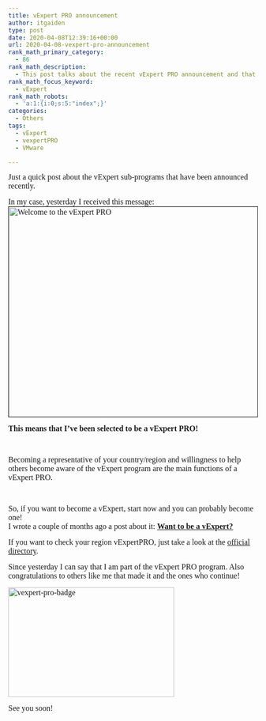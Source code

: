 ```yaml
---
title: vExpert PRO announcement
author: itgaiden
type: post
date: 2020-04-08T12:39:16+00:00
url: 2020-04-08-vexpert-pro-announcement
rank_math_primary_category:
  - 86
rank_math_description:
  - This post talks about the recent vExpert PRO announcement and that the author has been selected for his country.
rank_math_focus_keyword:
  - vExpert
rank_math_robots:
  - 'a:1:{i:0;s:5:"index";}'
categories:
  - Others
tags:
  - vExpert
  - vexpertPRO
  - VMware

---
```

<span style="font-family: Nunito; font-size: 16px;">Just a quick post about the vExpert sub-programs that have been announced recently.<br /> </span>

<span style="font-size: 16px;"><span style="font-family: Nunito;">In my case, yesterday I received this message:</span><span style="font-family: Nunito;"><img loading="lazy" class="alignnone wp-image-1588 size-full" style="border-style: solid; border-width: 1px;" src="/wp-content/uploads/2020/04/Welcome-to-the-vExpert-PRO.png" alt="Welcome to the vExpert PRO" width="809" height="425" srcset="/wp-content/uploads/2020/04/Welcome-to-the-vExpert-PRO.png 809w, /wp-content/uploads/2020/04/Welcome-to-the-vExpert-PRO-300x158.png 300w, /wp-content/uploads/2020/04/Welcome-to-the-vExpert-PRO-768x403.png 768w" sizes="(max-width: 809px) 100vw, 809px" /></span></span>

<span style="font-size: 16px;"><strong><span style="font-family: Nunito;">This means that I&#8217;ve been selected to be a vExpert PRO!</span></strong></span>



&nbsp;

<span style="font-family: Nunito; font-size: 16px;">Becoming a representative of your country/region and willingness to help others become aware of the vExpert program are the main functions of a vExpert PRO.</span>

&nbsp;

<span style="font-size: 16px;"><span style="font-family: Nunito;">So, if you want to become a vExpert, start now and you can probably become one!<br /> </span><span style="font-family: Nunito;">I wrote a couple of months ago a post about it: <a href="http://www.itgaiden.com/being-a-vexpert/"><span style="text-decoration: underline;"><strong>Want to be a vExpert?</strong></span></a></span></span>

<span style="font-family: Nunito; font-size: 16px;">If you want to check your region vExpertPRO, just take a look at the <span style="text-decoration: underline;"><a href="https://vexpert.vmware.com/directory/pro">official directory</a></span>.</span>

<span style="font-family: Nunito; font-size: 16px;">Since yesterday I can say that I am part of the vExpert PRO program. Also congratulations to others like me that made it and the ones who continue!<br /> </span>

<span style="font-family: Nunito; font-size: 16px;"><img loading="lazy" class="alignnone wp-image-1586" src="/wp-content/uploads/2020/04/vexpert-pro-badge-300x198.jpg" alt="vexpert-pro-badge" width="336" height="222" srcset="/wp-content/uploads/2020/04/vexpert-pro-badge-300x198.jpg 300w, /wp-content/uploads/2020/04/vexpert-pro-badge-768x506.jpg 768w, /wp-content/uploads/2020/04/vexpert-pro-badge.jpg 1022w" sizes="(max-width: 336px) 100vw, 336px" /></span>

<span style="font-size: 16px; font-family: Nunito;">See you soon!</span>
